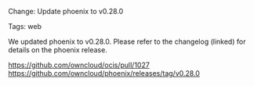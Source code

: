 Change: Update phoenix to v0.28.0

Tags: web

We updated phoenix to v0.28.0. Please refer to the changelog (linked) for details on the phoenix release.

https://github.com/owncloud/ocis/pull/1027
https://github.com/owncloud/phoenix/releases/tag/v0.28.0
